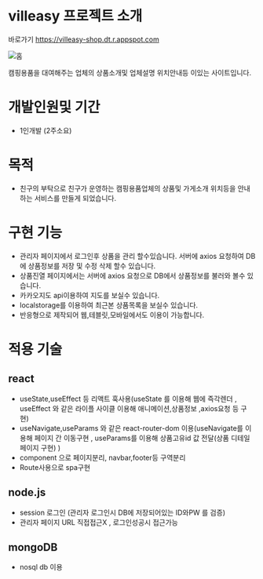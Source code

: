 # villeasy 프로젝트 소개
바로가기 https://villeasy-shop.dt.r.appspot.com

![홈](https://user-images.githubusercontent.com/97826223/178409694-96eb1a90-3c25-4198-8741-031a92640487.png)

캠핑용품을 대여해주는 업체의 상품소개및 업체설명 위치안내등 이있는 사이트입니다.

# 개발인원및 기간
- 1인개발 (2주소요)
# 목적
- 친구의 부탁으로 친구가 운영하는 캠핑용품업체의 상품및 가게소개 위치등을 안내하는 서비스를 만들게 되었습니다.
# 구현 기능
- 관리자 페이지에서 로그인후 상품을 관리 할수있습니다. 서버에 axios 요청하여 DB에 상품정보를 저장 및 수정 삭제 할수 있습니다.
- 상품진열 페이지에서는 서버에 axios 요청으로 DB에서 상품정보를 불러와 볼수 있습니다.
- 카카오지도 api이용하여 지도를 보실수 있습니다.
- localstorage를 이용하여 최근본 상품목록을 보실수 있습니다.
- 반응형으로 제작되어 웹,테블릿,모바일에서도 이용이 가능합니다.
# 적용 기술
## react
- useState,useEffect 등 리액트 훅사용(useState 를 이용해 웹에 즉각렌더 , useEffect 와 같은 라이플 사이클 이용해 애니메이션,상품정보 ,axios요청 등 구현)
- useNavigate,useParams 와 같은 react-router-dom 이용(useNavigate를 이용해 페이지 간 이동구현 , useParams를 이용해 상품고유id 값 전달(상품 디테일페이지 구현) )
- component 으로 페이지분리, navbar,footer등 구역분리
- Route사용으로 spa구현

## node.js
- session 로그인 (관리자 로그인시 DB에 저장되어있는 ID와PW 를 검증)
- 관리자 페이지 URL 직접접근X , 로그인성공시 접근가능
## mongoDB
- nosql db 이용

